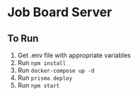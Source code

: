 # Job Board Server

## To Run
1. Get .env file with appropriate variables
2. Run ```npm install```
3. Run ```docker-compose up -d```
4. Run ```prisma deploy```
5. Run ```npm start```